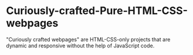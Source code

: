 # Curiously-crafted-Pure-HTML-CSS-webpages
"Curiously crafted webpages" are HTML-CSS-only projects that are dynamic and responsive without the help of JavaScript code.

